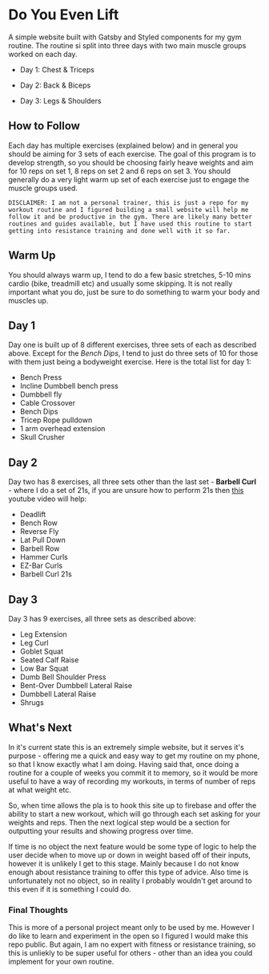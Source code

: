 # Do You Even Lift

A simple website built with Gatsby and Styled components for my gym routine. The routine si split into three days with two main muscle groups worked on each day.

- Day 1: Chest & Triceps

- Day 2: Back & Biceps

- Day 3: Legs & Shoulders

## How to Follow

Each day has multiple exercises (explained below) and in general you should be aiming for 3 sets of each exercise. The goal of this program is to develop strength, so you should be choosing fairly heave weights and aim for 10 reps on set 1, 8 reps on set 2 and 6 reps on set 3. You should generally do a very light warm up set of each exercise just to engage the muscle groups used.

```
DISCLAIMER: I am not a personal trainer, this is just a repo for my workout routine and I figured building a small website will help me follow it and be productive in the gym. There are likely many better routines and guides available, but I have used this routine to start getting into resistance training and done well with it so far.
```

## Warm Up

You should always warm up, I tend to do a few basic stretches, 5-10 mins cardio (bike, treadmill etc) and usually some skipping. It is not really important what you do, just be sure to do something to warm your body and muscles up.

## Day 1

Day one is built up of 8 different exercises, three sets of each as described above. Except for the _Bench Dips_, I tend to just do three sets of 10 for those with them just being a bodyweight exercise. Here is the total list for day 1:

- Bench Press
- Incline Dumbbell bench press
- Dumbbell fly
- Cable Crossover
- Bench Dips
- Tricep Rope pulldown
- 1 arm overhead extension
- Skull Crusher

## Day 2

Day two has 8 exercises, all three sets other than the last set - **Barbell Curl** - where I do a set of 21s, if you are unsure how to perform 21s then [this](https://www.youtube.com/watch?v=ih_U-ChDJWE) youtube video will help:

- Deadlift
- Bench Row
- Reverse Fly
- Lat Pull Down
- Barbell Row
- Hammer Curls
- EZ-Bar Curls
- Barbell Curl 21s

## Day 3

Day 3 has 9 exercises, all three sets as described above:

- Leg Extension
- Leg Curl
- Goblet Squat
- Seated Calf Raise
- Low Bar Squat
- Dumb Bell Shoulder Press
- Bent-Over Dumbbell Lateral Raise
- Dumbbell Lateral Raise
- Shrugs

## What's Next

In it's current state this is an extremely simple website, but it serves it's purpose - offering me a quick and easy way to get my routine on my phone, so that I know exactly what I am doing. Having said that, once doing a routine for a couple of weeks you commit it to memory, so it would be more useful to have a way of recording my workouts, in terms of number of reps at what weight etc.

So, when time allows the pla is to hook this site up to firebase and offer the ability to start a new workout, which will go through each set asking for your weights and reps. Then the next logical step would be a section for outputting your results and showing progress over time.

If time is no object the next feature would be some type of logic to help the user decide when to move up or down in weight based off of their inputs, however it is unlikely I get to this stage. Mainly because I do not know enough about resistance training to offer this type of advice. Also time is unfortunately not no object, so in reality I probably wouldn't get around to this even if it is something I could do.

### Final Thoughts

This is more of a personal project meant only to be used by me. However I do like to learn and experiment in the open so I figured I would make this repo public. But again, I am no expert with fitness or resistance training, so this is unliekly to be super useful for others - other than an idea you could implement for your own routine.
